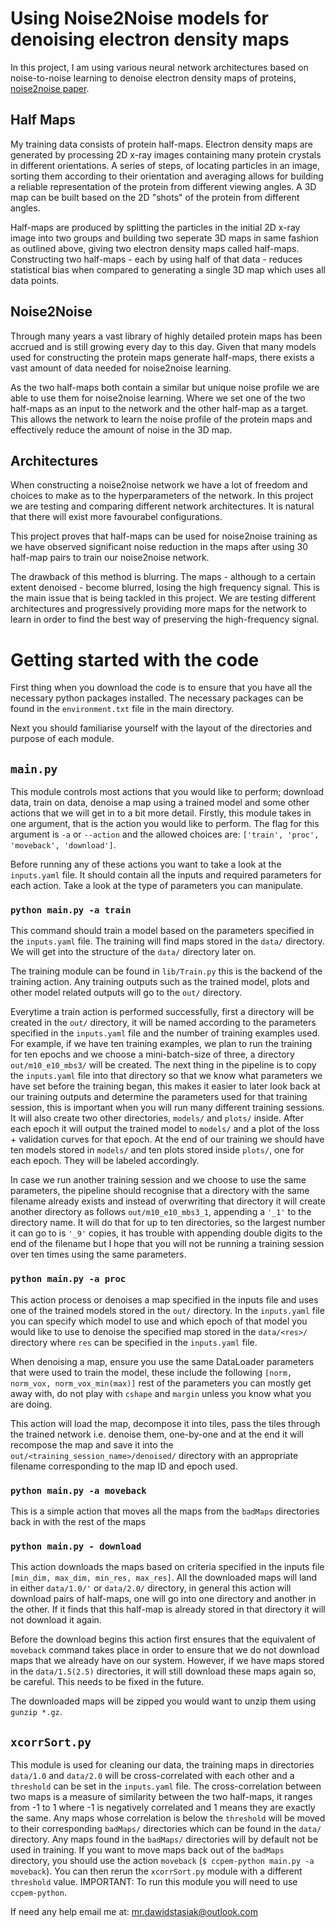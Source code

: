 # Using Noise2Noise models for denoising electron density maps

In this project, I am using various neural network 
architectures based on noise-to-noise learning
to denoise electron density maps of proteins,
[noise2noise paper](https://arxiv.org/abs/1803.04189).

## Half Maps

My training data consists of protein half-maps. Electron 
density maps are generated by processing 2D x-ray images 
containing many protein crystals in different orientations. 
A series of steps, of locating particles in an image,
sorting them according to their orientation and averaging
allows for building a reliable representation of the protein
from different viewing angles. A 3D map can be built based
on the 2D "shots" of the protein from different angles.

Half-maps are produced by splitting the particles in 
the initial 2D x-ray image into two groups and 
building two seperate 3D maps in same fashion as outlined 
above, giving two electron density maps called 
half-maps. Constructing two half-maps - each by using half
of that data - reduces statistical bias when compared
to generating a single 3D map which uses all data points.

## Noise2Noise

Through many years a vast library of highly detailed 
protein maps has been accrued and is still growing every day
to this day. Given that many models used for constructing 
the protein maps generate half-maps, there exists a 
vast amount of data needed for noise2noise learning.

As the two half-maps both contain a similar but unique 
noise profile we are able to use them for noise2noise 
learning. Where we set one of the two half-maps as an
input to the network and the other half-map as a target.
This allows the network to learn the noise profile of the
protein maps and effectively reduce the amount of noise
in the 3D map.

## Architectures

When constructing a noise2noise network we have a lot
of freedom and choices to make as to the hyperparameters
of the network. In this project we are testing and
comparing different network architectures. It is natural
that there will exist more favourabel configurations. 

This project proves that half-maps can be used for
noise2noise training as we have observed significant
noise reduction in the maps after using 30 half-map
pairs to train our noise2noise network.

The drawback of this method is blurring. The maps - although
to a certain extent denoised - become blurred, losing 
the high frequency signal. This is the main issue that
is being tackled in this project. We are testing 
different architectures and progressively 
providing more maps for the network to learn in order
to find the best way of preserving the high-frequency signal.

# Getting started with the code

First thing when you download the code is to ensure
that you have all the necessary python packages installed.
The necessary packages can be found in the 
`environment.txt` file in the main directory.

Next you should familiarise yourself with the layout of the
directories and purpose of each module.

## `main.py`
This module controls most actions that you would like to
perform; download data, train on data, denoise a map using
a trained model and some other actions that we will get in to
a bit more detail. Firstly, this module takes in one argument,
that is the action you would like to perform. The flag for
this argument is `-a` or `--action` and the allowed choices
are: `['train', 'proc', 'moveback', 'download']`.

Before running any of these actions you want to take a look 
at the `inputs.yaml` file. It should contain all the inputs
and required parameters for each action. Take a look at the 
type of parameters you can manipulate.

### `python main.py -a train`
This command should train a model based on the parameters
specified in the `inputs.yaml` file. The training will find
maps stored in the `data/` directory. We will get into the 
structure of the `data/` directory later on. 

The training module can be found in `lib/Train.py` this is
the backend of the training action. Any training outputs such
as the trained model, plots and other model related outputs
will go to the `out/` directory.

Everytime a train action is performed successfully, first a 
directory will be created in the `out/` directory, it will
be named according to the parameters specified in the
`inputs.yaml` file and the number of training examples used.
For example, if we have ten training examples, we plan to run
the training for ten epochs and we choose a mini-batch-size of 
three, a directory `out/m10_e10_mbs3/` will be created. The 
next thing in the pipeline is to copy the `inputs.yaml` file
into that directory so that we know what parameters we have set
before the training began, this makes it easier to later look
back at our training outputs and determine the parameters used
for that training session, this is important when you will run 
many different training sessions. It will also create two
other directories, `models/` and `plots/` inside. After each
epoch it will output the trained model to `models/` and a 
plot of the loss + validation curves for that epoch. At the end
of our training we should have ten models stored in `models/`
and ten plots stored inside `plots/`, one for each epoch. They
will be labeled accordingly.

In case we run another training session and we choose to use the
same parameters, the pipeline should recognise that a directory
with the same filename already exists and instead of overwriting
that directory it will create another directory as follows
`out/m10_e10_mbs3_1`, appending a `'_1'` to the directory
name. It will do that for up to ten directories, so the largest
number it can go to is `'_9'` copies, it has trouble with 
appending double digits to the end of the filename but I hope
that you will not be running a training session over ten times 
using the same parameters.


### `python main.py -a proc`

This action process or denoises a map specified in the inputs
file and uses one of the trained models stored in the `out/` 
directory. In the `inputs.yaml` file you can specify which
model to use and which epoch of that model you would like to
use to denoise the specified map stored in the 
`data/<res>/` directory where `res` can be specified in the 
`inputs.yaml` file.

When denoising a map, ensure you use the same DataLoader 
parameters that were used to train the model, these include
the following `[norm, norm_vox, norm_vox_min(max)]` rest of
the parameters you can mostly get away with, do not play with
`cshape` and `margin` unless you know what you are doing.

This action will load the map, decompose
it into tiles, pass the tiles through the trained 
network i.e. denoise them, one-by-one and at the end it will
recompose the map and save it into the 
`out/<training_session_name>/denoised/` directory with an
appropriate filename corresponding to the map ID and epoch
used.

### `python main.py -a moveback`

This is a simple action that moves all the maps from the 
`badMaps` directories back in with the rest of the maps

### `python main.py - download`

This action downloads the maps based on criteria specified in the
inputs file 
`[min_dim, max_dim, min_res, max_res]`. All the downloaded maps
will land in either `data/1.0/'` or `data/2.0/` directory, in 
general this action will download pairs of half-maps, one
will go into one directory and another in the other. If it finds
that this half-map is already stored in that directory it will not
download it again.

Before the download begins this action first ensures that 
the equivalent of `moveback` command takes place in order
to ensure that we do not download maps that we already have 
on our system. However, if we have maps stored in the
`data/1.5(2.5)` directories, it will still download these maps
again so, be careful. This needs to be fixed in the future.

The downloaded maps will be zipped you would want to unzip them
using `gunzip *.gz`.

## `xcorrSort.py`

This module is used for cleaning our data, the training maps in
directories `data/1.0` and `data/2.0` will be cross-correlated
with each other and a `threshold` can be set in the `inputs.yaml` file.
The cross-correlation between two maps is a measure of similarity
between the two half-maps, it ranges from -1 to 1 where -1 is 
negatively correlated and 1 means they are exactly the same.
Any maps whose correlation is below the `threshold` will be moved
to their corresponding `badMaps/` directories which can be found in
the `data/` directory. Any maps found in the `badMaps/` directories
will by default not be used in training. If you want to move maps
back out of the `badMaps` directory, you should use the action
`moveback` (`$ ccpem-python main.py -a moveback`). You can then rerun the
`xcorrSort.py` module with a different `threshold` value.
IMPORTANT: To run this module you will need to use `ccpem-python`.

If need any help email me at:
mr.dawidstasiak@outlook.com
